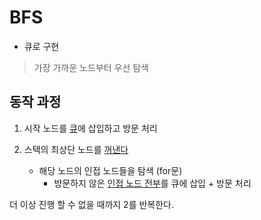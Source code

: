 # BFS

- 큐로 구현

> 가장 가까운 노드부터 우선 탐색

## 동작 과정

1. 시작 노드를 <u>큐</u>에 삽입하고 방문 처리

2. 스택의 최상단 노드를 <U>꺼낸다</U>
   - 해당 노드의 인접 노드들을 탐색 (for문)
     - 방문하지 않은 <u>인접 노드 전부</u>를 큐에 삽입 + 방문 처리

더 이상 진행 할 수 없을 때까지 2를 반복한다.
